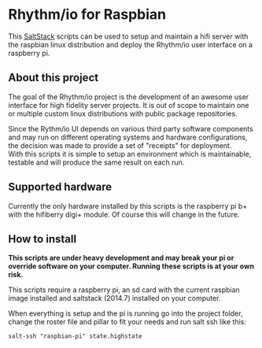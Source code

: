 
Rhythm/io for Raspbian
================================================================================

This [SaltStack](http://www.saltstack.com/) scripts can be used to setup and
maintain a hifi server with the raspbian linux distribution and deploy the
Rhythm/io user interface on a raspberry pi.

## About this project

The goal of the Rhythm/io project is the development of an awesome user
interface for high fidelity server projects. It is out of scope to maintain
one or multiple custom linux distributions with public package repositories.

Since the Rythm/io UI depends on various third party software components and
may run on different operating systems and hardware configurations, the
decision was made to provide a set of "receipts" for deployment.   
With this scripts it is simple to setup an environment which is maintainable,
testable and will produce the same result on each run.

## Supported hardware

Currently the only hardware installed by this scripts is the raspberry pi b+
with the hifiberry digi+ module. Of course this will change in the future.

## How to install

**This scripts are under heavy development and may break your pi or override 
software on your computer. Running these scripts is at your own risk.**

This scripts require a raspberry pi, an sd card with the current raspbian
image installed and saltstack (2014.7) installed on your computer.

When everything is setup and the pi is running go into the project folder,
change the roster file and pillar to fit your needs and run salt ssh like this:

	salt-ssh "raspbian-pi" state.highstate
